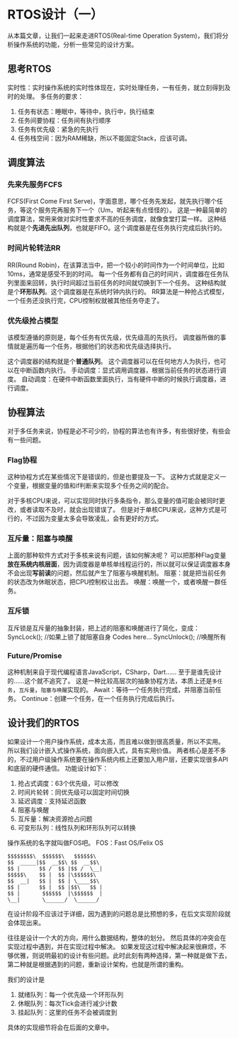 # RTOS设计（一）
从本篇文章，让我们一起来走进RTOS(Real-time Operation System)，我们将分析操作系统的功能，分析一些常见的设计方案。

## 思考RTOS
实时性：实时操作系统的实时性体现在，实时处理任务，一有任务，就立刻得到及时的处理。
多任务的要求：
1. 任务有状态：睡眠中，等待中，执行中，执行结束
2. 任务间要协程：任务间有执行顺序
3. 任务有优先级：紧急的先执行
4. 任务栈空间：因为RAM稀缺，所以不能固定Stack，应该可调。

## 调度算法
### 先来先服务FCFS
FCFS(First Come First Serve)，字面意思，哪个任务先发起，就先执行哪个任务，等这个服务完再服务下一个（Um，听起来有点怪怪的）。
这是一种最简单的调度算法，常用来做对实时性要求不高的任务调度，就像食堂打菜一样。
这种结构就是个**先进先出队列**，也就是FIFO。这个调度器是在任务执行完成后执行的。

### 时间片轮转法RR
RR(Round Robin)，在该算法当中，把一个较小的时间作为一个时间单位，比如10ms，通常是感受不到的时间。
每一个任务都有自己的时间片，调度器在任务队列里面来回转，执行时间超过当前任务的时间就切换到下一个任务。
这种结构就是个**环形队列**。这个调度器是在系统时钟内执行的。
RR算法是一种抢占式模型，一个任务还没执行完，CPU控制权就被其他任务夺走了。

### 优先级抢占模型
该模型遵循的原则是，每个任务有优先级，优先级高的先执行。
调度器所做的事情就是遍历每一个任务，根据他们的状态和优先级选择执行。

这个调度器的结构就是个**普通队列**。
这个调度器可以在任何地方人为执行，也可以在中断函数内执行。
手动调度：显式调用调度器，根据当前任务的状态进行调度。
自动调度：在硬件中断函数里面执行，当有硬件中断的时候执行调度器，进行调度。

## 协程算法
对于多任务来说，协程是必不可少的，协程的算法也有许多，有些很好使，有些会有一些问题。
### Flag协程
这种协程方式在某些情况下是错误的，但是也要提及一下。
这种方式就是定义一个变量，根据变量的值和if判断来实现多个任务之间的配合。

对于多核CPU来说，可以实现同时执行多条指令，那么变量的值可能会被同时更改，或者读取不及时，就会出现错误了。
但是对于单核CPU来说，这种方式是可行的，不过因为变量太多会导致凌乱，会有更好的方式。

### 互斥量：阻塞与唤醒
上面的那种软件方式对于多核来说有问题，该如何解决呢？
可以把那种Flag变量**放在系统内核层面**，因为调度器是单核单线程运行的，所以就可以保证调度器本身不会出现**写前读**的问题，然后就产生了阻塞与唤醒机制。
阻塞：就是把当前任务的状态改为休眠状态，把CPU控制权让出去。
唤醒：唤醒一个，或者唤醒一群任务。

### 互斥锁
互斥锁是互斥量的抽象封装，把上述的阻塞和唤醒进行了简化，变成：
SyncLock();     //如果上锁了就阻塞自身
Codes here...
SyncUnlock();   //唤醒所有

### Future/Promise
这种机制来自于现代编程语言JavaScript，CSharp，Dart……
至于是谁先设计的……这个就不追究了。
这是一种比较高层次的抽象协程方法，本质上还是`多任务`，`互斥量`，`阻塞与唤醒`实现的。
Await：等待一个任务执行完成，并阻塞当前任务。
Continue：创建一个任务，在一个任务执行完成后执行。

## 设计我们的RTOS
如果设计一个用户操作系统，成本太高，而且难以做到很高质量，所以不实用。
所以我们设计嵌入式操作系统，面向嵌入式，具有实用价值。
两者核心是差不多的，不过用户级操作系统要在操作系统内核上还要加入用户层，还要实现很多API和底层的硬件通信。
功能设计如下：
1. 抢占式调度：63个优先级，可以修改
2. 时间片轮转：同优先级可以固定时间切换
3. 延迟调度：支持延迟函数
4. 阻塞与唤醒
5. 互斥量：解决资源抢占问题
6. 可变形队列：线性队列和环形队列可以转换

操作系统的名字就叫做FOS吧。
FOS：Fast OS/Felix OS
```text
$$$$$$$$\  $$$$$$\   $$$$$$\  
$$  _____|$$  __$$\ $$  __$$\ 
$$ |      $$ /  $$ |$$ /  \__|
$$$$$\    $$ |  $$ |\$$$$$$\  
$$  __|   $$ |  $$ | \____$$\ 
$$ |      $$ |  $$ |$$\   $$ |
$$ |       $$$$$$  |\$$$$$$  |
\__|       \______/  \______/ 
```

在设计阶段不应该过于详细，因为遇到的问题总是比预想的多，在后文实现阶段就会体现出来。

往往是设计一个大的方向，用什么数据结构，整体的划分。
然后具体的冲突会在实现过程中遇到，并在实现过程中解决。
如果发现这过程中解决起来很麻烦，不够优雅，则说明最初的设计有些问题。此时此刻有两种选择，第一种就是做下去，第二种就是根据遇到的问题，重新设计架构，也就是所谓的重构。

我们的设计是
1. 就绪队列：每一个优先级一个环形队列
2. 休眠队列：每次Tick会进行减少计数
3. 挂起队列：这里的任务不会被调度到

具体的实现细节将会在后面的文章中。